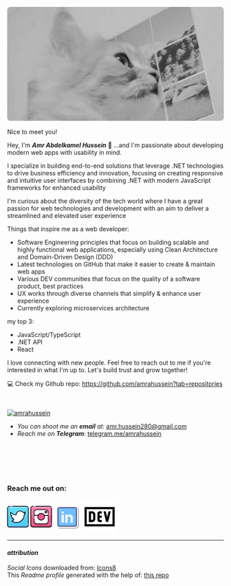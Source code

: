 ![cat wondering](https://github.com/amrahussein/amrahussein/blob/main/assets/cat-wondering.png)
<p> Nice to meet you! </P>

Hey, I'm ___Amr Abdelkamel Hussein___ 👋 ...and I'm passionate about developing modern web apps with usability in mind.

I specialize in building end-to-end solutions that leverage .NET technologies to drive business efficiency and innovation, focusing on creating responsive and intuitive user interfaces by combining .NET with modern JavaScript frameworks for enhanced usability

I'm curious about the diversity of the tech world where I have a great passion for web technologies and development with an aim to deliver a streamlined and elevated user experience

Things that inspire me as a web developer:
* Software Engineering principles that focus on building scalable and highly functional web applications, especially using Clean Architecture and Domain-Driven Design (DDD)
* Latest technologies on GitHub that make it easier to create & maintain web apps
* Various DEV communities that focus on the quality of a software product, best practices
* UX works through diverse channels that simplify & enhance user experience
* Currently exploring microservices architecture

my top 3:
* JavaScript/TypeScript
* .NET API
* React


I love connecting with new people. Feel free to reach out to me if you're interested in what I'm up to. Let's build trust and grow together!


💻 Check my Github repo: https://github.com/amrahussein?tab=repositories

&nbsp;


<p align="left"> <a href="https://twitter.com/amrahussein" target="blank"><img src="https://img.shields.io/twitter/follow/amrahussein?logo=twitter&style=for-the-badge" alt="amrahussein" /></a> </p>



- _You can shoot me an __email__ at:_ amr.hussein280@gmail.com
- _Reach me on __Telegram__:_ [telegram.me/amrahussein](https://telegram.me/amrahussein/)


&nbsp;
<!--
### latest posts
soon -->
<!-- BLOG-POST-LIST:START -->
<!-- BLOG-POST-LIST:END -->
&nbsp;
---

<h3>Reach me out on:</h3>
<p>

<a target="_blank" href="https://twitter.com/amrahussein3" target="blank"><img align="center" src="https://github.com/amrahussein/amrahussein/blob/main/assets/icons8-twitter-64.png" alt="amrahussein" height="50" width="50" /></a>
<a target="_blank" href="https://instagram.com/amrahussein3" target="blank"><img align="center" src="https://github.com/amrahussein/amrahussein/blob/main/assets/icons8-instagram-64.png" alt="amrahussein" height="50" width="50" /></a>
<a target="_blank" href="https://linkedin.com/in/amrahussein" target="blank"><img align="center" src="https://github.com/amrahussein/amrahussein/blob/main/assets/icons8-linkedin-100.png" alt="amrahussein" height="63" width="63" /></a>
<a target="_blank" href="https://dev.to/amrahussein" target="blank"><img align="center" src="https://github.com/amrahussein/amrahussein/blob/main/assets/icons8-dev.svg" alt="amromoorie" height="80" width="80" /></a>

</p>


---
#### ___attribution___
_Social Icons_ downloaded from: <a target="_blank" href="https://icons8.com">Icons8</a>
<br>
This *Readme profile* generated with the help of: <a target="_blank" href="https://github.com/rahuldkjain/github-profile-readme-generator">this repo</a>

